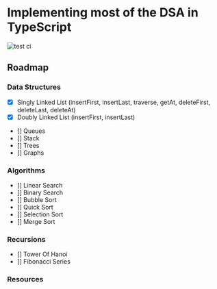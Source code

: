 # Implementing most of the DSA in TypeScript

![test ci](https://github.com/chetannn/dsa-in-typescript/actions/workflows/test.yml/badge.svg)

## Roadmap

### Data Structures

* [x] Singly Linked List (insertFirst, insertLast, traverse, getAt, deleteFirst, deleteLast, deleteAt)
* [x] Doubly Linked List (insertFirst, insertLast)
* [] Queues
* [] Stack
* [] Trees
* [] Graphs


### Algorithms

* [] Linear Search
* [] Binary Search
* [] Bubble Sort
* [] Quick Sort
* [] Selection Sort
* [] Merge Sort

### Recursions

* [] Tower Of Hanoi
* [] Fibonacci Series

### Resources
